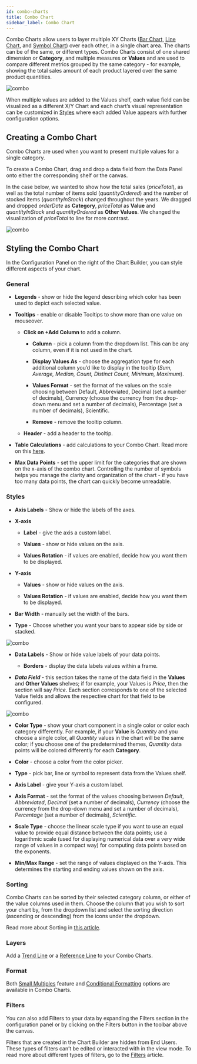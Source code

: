 ```yaml
---
id: combo-charts
title: Combo Chart
sidebar_label: Combo Chart
---
```


<div style={{textAlign: "justify"}}>

Combo Charts allow users to layer multiple XY Charts ([Bar Chart](../chart-types/bar.md), [Line Chart](../chart-types/line.md), and [Symbol Chart](../chart-types/symbol.md)) over each other, in a single chart area. The charts can be of the same, or different types. Combo Charts consist of one shared dimension or **Category**, and multiple measures or **Values** and are used to compare different metrics grouped by the same category - for example, showing the total sales amount of each product layered over the same product quantities.

 

![combo](https://s3.amazonaws.com/cdn.qrvey.com/documentation_assets/ui-docs/dataviews/chart-types-all/Combo/combo1.png#thumbnail)

 

 

 

When multiple values are added to the Values shelf, each value field can be visualized as a different X/Y Chart and each chart’s visual representation can be customized in [Styles](../chart-builder/chart-configuration/styles.md) where each added Value appears with further configuration options.

  

## Creating a Combo Chart

Combo Charts are used when you want to present multiple values for a single category.

To create a Combo Chart, drag and drop a data field from the Data Panel onto either the corresponding shelf or the canvas.

 

In the case below, we wanted to show how the total sales (*priceTotal*), as well as the total number of items sold (*quantityOrdered*) and the number of stocked items (*quantityInStock*) changed throughout the years. We dragged and dropped *orderDate* as **Category**, *priceTotal* as **Value** and *quantityInStock* and *quantityOrdered* as **Other Values**. We changed the visualization of *priceTotal* to line for more contrast.

 

![combo](https://s3.amazonaws.com/cdn.qrvey.com/documentation_assets/ui-docs/dataviews/chart-types-all/Combo/combo2.gif#thumbnail)

 

 

## Styling the Combo Chart

In the Configuration Panel on the right of the Chart Builder, you can style different aspects of your chart.

 

### General

* **Legends** - show or hide the legend describing which color has been used to depict each selected value.

* **Tooltips** - enable or disable Tooltips to show more than one value on mouseover.

   * **Click on +Add Column** to add a column.

       * **Column** - pick a column from the dropdown list. This can be any column, even if it is not used in the chart.

       * **Display Values As** - choose the aggregation type for each additional column you’d like to display in the tooltip (*Sum, Average, Median, Count, Distinct Count, Minimum, Maximum*).

       * **Values Format** - set the format of the values on the scale choosing between Default, Abbreviated, Decimal (set a number of decimals), Currency (choose the currency from the drop-down menu and set a number of decimals), Percentage (set a number of decimals), Scientific.

       * **Remove** - remove the tooltip column.

   * **Header** - add a header to the tooltip.

* **Table Calculations** - add calculations to your Combo Chart. Read more on this [here](../../dataviews/table-calculations.md).

* **Max Data Points** - set the upper limit for the categories that are shown on the x-axis of the combo chart. Controlling the number of symbols helps you manage the clarity and organization of the chart - if you have too many data points, the chart can quickly become unreadable.

 

### Styles

* **Axis Labels** - Show or hide the labels of the axes.

* **X-axis**

   * **Label** - give the axis a custom label.

   * **Values** - show or hide values on the axis.

   * **Values Rotation** - if values are enabled, decide how you want them to be displayed.

* **Y-axis**

   * **Values** - show or hide values on the axis.

   * **Values Rotation** - if values are enabled, decide how you want them to be displayed.

* **Bar Width** - manually set the width of the bars.

* **Type** - Choose whether you want your bars to appear side by side or stacked.

![combo](https://s3.amazonaws.com/cdn.qrvey.com/documentation_assets/ui-docs/dataviews/chart-types-all/Combo/combo3.png#thumbnail)

* **Data Labels** - Show or hide value labels of your data points.

   * **Borders** - display the data labels values within a frame.

* ***Data Field*** - this section takes the name of the data field in the **Values** and **Other Values** shelves; if for example, your Values is *Price*, then the section will say *Price*. Each section corresponds to one of the selected Value fields and allows the respective chart for that field to be configured.   

![combo](https://s3.amazonaws.com/cdn.qrvey.com/documentation_assets/ui-docs/dataviews/chart-types-all/Combo/combo4.png#thumbnail)

   * **Color Type** - show your chart component in a single color or color each category differently. For example, if your **Value** is *Quantity* and you choose a single color, all *Quantity* values in the chart will be the same color; if you choose one of the predetermined themes, *Quantity* data points will be colored differently for each **Category**.

   * **Color** - choose a color from the color picker.

   * **Type** - pick bar, line or symbol to represent data from the Values shelf.

   * **Axis Label** - give your Y-axis a custom label.

   * **Axis Format** - set the format of the values choosing between *Default*, *Abbreviated*, *Decimal* (set a number of decimals), *Currency* (choose the currency from the drop-down menu and set a number of decimals), *Percentage* (set a number of decimals), *Scientific*.

   * **Scale Type** - choose the linear scale type if you want to use an equal value to provide equal distance between the data points; use a logarithmic scale (used for displaying numerical data over a very wide range of values in a compact way) for computing data points based on the exponents.

   * **Min/Max Range** - set the range of values displayed on the Y-axis. This determines the starting and ending values shown on the axis.

 

### Sorting

Combo Charts can be sorted by their selected category column, or either of the value columns used in them. Choose the column that you wish to sort your chart by, from the dropdown list and select the sorting direction (ascending or descending) from the icons under the dropdown.

 

Read more about Sorting in [this article](../../chart-builder/sorting.md). 

 

### Layers

Add a [Trend Line](../../dataviews/chart-builder/chart-configuration/layers.md#trend-line) or a [Reference Line](../../dataviews/chart-builder/chart-configuration/layers.md#reference-line) to your Combo Charts.

 

### Format

Both [Small Multiples](../../dataviews/chart-builder/chart-configuration/format.md#small-multiples) feature and [Conditional Formatting](../../dataviews/chart-builder/chart-configuration/format.md#small-multiples#conditional-formatting) options are available in Combo Charts.

 

### Filters

You can also add Filters to your data by expanding the Filters section in the configuration panel or by clicking on the Filters button in the toolbar above the canvas.

Filters that are created in the Chart Builder are hidden from End Users. These types of filters can’t be edited or interacted with in the view mode. To read more about different types of filters, go to the [Filters](../../dataviews/chart-builder/chart-configuration/chart-filters.md) article.

</div>